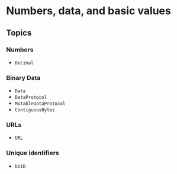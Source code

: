 # Numbers, data, and basic values

## Topics

### Numbers

- ``Decimal``

### Binary Data

- ``Data``
- ``DataProtocol``
- ``MutableDataProtocol``
- ``ContiguousBytes``

### URLs

- ``URL``

### Unique identifiers

- ``UUID``

